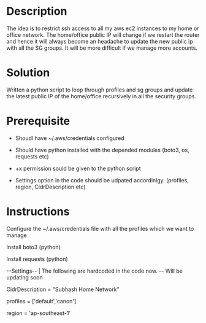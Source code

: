 Description
============

The idea is to restrict ssh access to all my aws ec2 instances to my home or office network. The home/office public IP will change if we restart the router and hence it will always become an headache to update the new public ip with all the SG groups. It will be more difficult if we manage more accounts.

Solution
========
Written a python script to loop through profiles and sg groups and update the latest public IP of the home/office recursively in all the security groups.

Prerequisite
============

- Shoudl have ~/.aws/credentials configured

- Should have python installed with the depended modules (boto3, os, requests etc)

- +x permission sould be given to the python script

- Settings option in the code should be udpated accordinlgy. (profiles, region, CidrDescription etc)

Instructions
============

Configure the ~/.aws/credentials file with all the profiles which we want to manage

Install boto3 (python)

Install requests (python)


--Settings--  | The following are hardcoded in the code now.  -- Will be updating soon

CidrDescription = "Subhash Home Network"

profiles = ['default','canon']

region = 'ap-southeast-1'